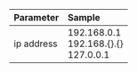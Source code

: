 | Parameter | Sample |
| :-------- | :----- |
| ip address | 192.168.0.1<br/>192.168.{}.{}<br/>127.0.0.1 |
